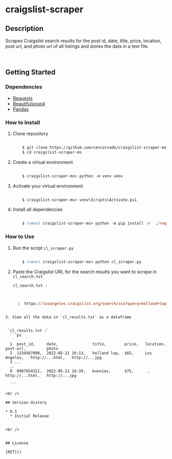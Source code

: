 # craigslist-scraper
## Description
Scrapes Craigslist search results for the post id, date, title, price, location, post url, and photo url of all listings and stores the data in a text file.
  
<br /> 

## Getting Started
  
  
### Dependencies

  *   [ Requests](https://github.com/psf/requests)
  *   [ Beautifulsoup4](https://pypi.org/project/beautifulsoup4/)
  *   [ Pandas](https://github.com/pandas-dev/pandas)  

### How to Install

1. Clone repository
      ```sh

          $ git clone https://github.com/cencarnado/craigslist-scraper-ms.git
          $ cd craigslist-scraper-ms

      ```

2. Create a virtual environment
      ```ps

          $ craigslist-scraper-ms> python -m venv venv

      ```

3. Activate your virtual environment
      ```ps

          $ craigslist-scraper-ms> venv\Scripts\Activate.ps1

      ```

4. Install all dependencies 
      ```ps

          $ (venv) craigslist-scraper-ms> python -m pip install -r  ./requirements.txt

      ```

### How to Use

1. Run the script `cl_scraper.py`
    ```ps

        $ (venv) craigslist-scraper-ms> python cl_scraper.py

    ```

2. Paste the Craigslist URL for the search results you want to scrape in `cl_search.txt`


    `cl_search.txt :`
    
    ```ps


      1  https://losangeles.craigslist.org/search/sss?query=holland+lop&hasPic=1&postedToday=1&max_price=200

  ```
    
3. View all the data in `cl_results.txt` as a dataframe


   `cl_results.txt :`
    ```ps

    1  post_id,     date,               title,        price,   location,      post-url,         photo
    2  1234567890,  2022-05-21 16:13,   holland lop,  $65,     Los Angeles,   http://...html,   http://...jpg
    3 ...
    .. 
    9  0987654321,  2022-05-21 16:39,   bunnies,      $75,      ,             http://...html,   http://...jpg

    ```

<br /> 

## Version History

* 0.1
    * Initial Release


<br /> 


## License

[MIT]()
        

